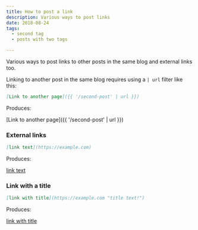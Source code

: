```yaml
---
title: How to post a link
description: Various ways to post links
date: 2018-08-24
tags:
  - second tag
  - posts with two tags

---
```


Various ways to post links to other posts in the same blog and external links too. 

Linking to another post in the same blog requires using a `| url` filter like this:

```markdown
[Link to another page]({{ '/second-post' | url }})
```

Produces:

[Link to another page]({{ '/second-post' | url }})


### External links

```markdown
[link text](https://example.com)
```

Produces:

[link text](https://example.com)

### Link with a title

```markdown
[link with title](https://example.com "title text!")
```
Produces:

[link with title](https://example.com "title text!")
